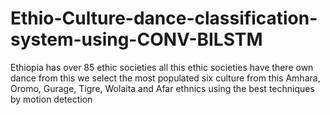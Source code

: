 # Ethio-Culture-dance-classification-system-using-CONV-BILSTM
Ethiopia has over 85 ethic societies all this ethic societies have there own dance from this we select the most populated six culture from this Amhara, Oromo, Gurage,  Tigre, Wolaita and Afar ethnics using the best techniques by motion detection     
